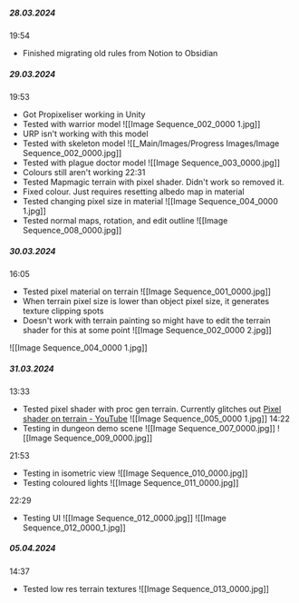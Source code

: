 ##### 28.03.2024
19:54
- Finished migrating old rules from Notion to Obsidian 
##### 29.03.2024
19:53
- Got Propixeliser working in Unity
- Tested with warrior model
![[Image Sequence_002_0000 1.jpg]]
- URP isn't working with this model
- Tested with skeleton model
![[_Main/Images/Progress Images/Image Sequence_002_0000.jpg]]
- Tested with plague doctor model
![[Image Sequence_003_0000.jpg]]
- Colours still aren't working
22:31
- Tested Mapmagic terrain with pixel shader. Didn't work so removed it.
- Fixed colour. Just requires resetting albedo map in material
- Tested changing pixel size in material
![[Image Sequence_004_0000 1.jpg]]
- Tested normal maps, rotation, and edit outline
![[Image Sequence_008_0000.jpg]]
##### 30.03.2024
16:05
- Tested pixel material on terrain
![[Image Sequence_001_0000.jpg]]
- When terrain pixel size is lower than object pixel size, it generates texture clipping spots
- Doesn't work with terrain painting so might have to edit the terrain shader for this at some point
![[Image Sequence_002_0000 2.jpg]]

![[Image Sequence_004_0000 1.jpg]]

##### 31.03.2024
13:33
- Tested pixel shader with proc gen terrain. Currently glitches out [Pixel shader on terrain - YouTube](https://youtu.be/BVTiKwlgx6Y)
![[Image Sequence_005_0000 1.jpg]]
14:22
- Testing in dungeon demo scene
![[Image Sequence_007_0000.jpg]]
![[Image Sequence_009_0000.jpg]]

21:53
- Testing in isometric view
![[Image Sequence_010_0000.jpg]]
- Testing coloured lights
![[Image Sequence_011_0000.jpg]]

22:29
- Testing UI
![[Image Sequence_012_0000.jpg]]
![[Image Sequence_012_0000_1.jpg]]

##### 05.04.2024
14:37
- Tested low res terrain textures
![[Image Sequence_013_0000.jpg]]